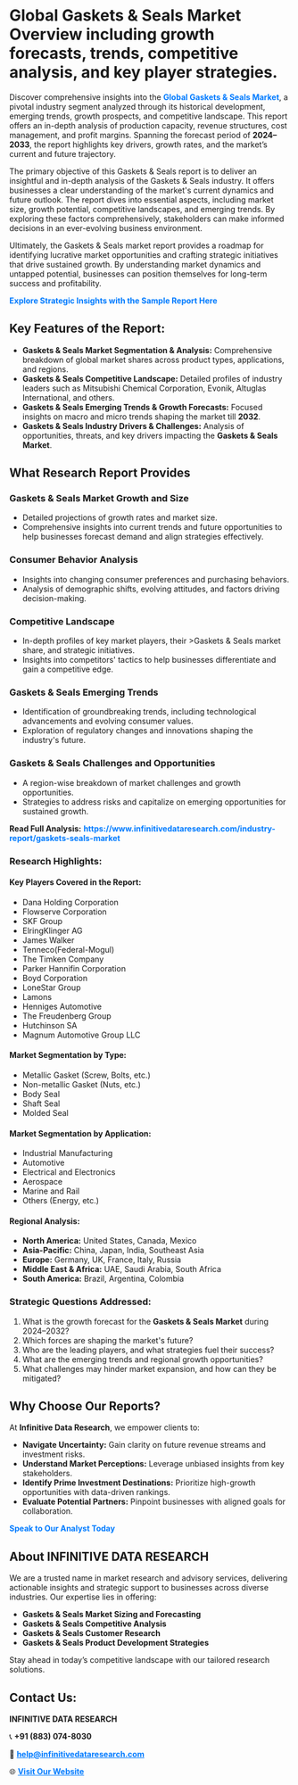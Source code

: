 <h1>Global Gaskets & Seals Market Overview including growth forecasts, trends, competitive analysis, and key player strategies.</h1>
<p>
Discover comprehensive insights into the 
<a href="https://www.infinitivedataresearch.com/industry-report/gaskets-seals-market" rel="dofollow" style="color: #007BFF; text-decoration: none;"><strong>Global Gaskets & Seals Market</strong></a>, a pivotal industry segment analyzed through its historical development, emerging trends, growth prospects, and competitive landscape. This report offers an in-depth analysis of production capacity, revenue structures, cost management, and profit margins. Spanning the forecast period of <strong>2024–2033</strong>, the report highlights key drivers, growth rates, and the market’s current and future trajectory.
</p>
<p>
The primary objective of this Gaskets & Seals report is to deliver an insightful and in-depth analysis of the Gaskets & Seals industry. It offers businesses a clear understanding of the market's current dynamics and future outlook. The report dives into essential aspects, including market size, growth potential, competitive landscapes, and emerging trends. By exploring these factors comprehensively, stakeholders can make informed decisions in an ever-evolving business environment.
</p>
<p>
Ultimately, the Gaskets & Seals market report provides a roadmap for identifying lucrative market opportunities and crafting strategic initiatives that drive sustained growth. By understanding market dynamics and untapped potential, businesses can position themselves for long-term success and profitability.
</p>
<p>
<a href="https://www.infinitivedataresearch.com/request-sample/reportId=106002" style="color: #007BFF; text-decoration: none;"><strong>Explore Strategic Insights with the Sample Report Here</strong></a>
</p>

<h2>Key Features of the Report:</h2>
<ul>
<li><strong>Gaskets & Seals Market Segmentation & Analysis:</strong> Comprehensive breakdown of global market shares across product types, applications, and regions.</li>
<li><strong>Gaskets & Seals Competitive Landscape:</strong> Detailed profiles of industry leaders such as Mitsubishi Chemical Corporation, Evonik, Altuglas International, and others.</li>
<li><strong>Gaskets & Seals Emerging Trends & Growth Forecasts:</strong> Focused insights on macro and micro trends shaping the market till <strong>2032</strong>.</li>
<li><strong>Gaskets & Seals Industry Drivers & Challenges:</strong> Analysis of opportunities, threats, and key drivers impacting the <strong>Gaskets & Seals Market</strong>.</li>
</ul>

<h2>What Research Report Provides</h2>
<h3>Gaskets & Seals Market Growth and Size</h3>
<ul>
<li>Detailed projections of growth rates and market size.</li>
<li>Comprehensive insights into current trends and future opportunities to help businesses forecast demand and align strategies effectively.</li>
</ul>

<h3>Consumer Behavior Analysis</h3>
<ul>
<li>Insights into changing consumer preferences and purchasing behaviors.</li>
<li>Analysis of demographic shifts, evolving attitudes, and factors driving decision-making.</li>
</ul>

<h3>Competitive Landscape</h3>
<ul>
<li>In-depth profiles of key market players, their >Gaskets & Seals market share, and strategic initiatives.</li>
<li>Insights into competitors' tactics to help businesses differentiate and gain a competitive edge.</li>
</ul>

<h3>Gaskets & Seals Emerging Trends</h3>
<ul>
<li>Identification of groundbreaking trends, including technological advancements and evolving consumer values.</li>
<li>Exploration of regulatory changes and innovations shaping the industry's future.</li>
</ul>

<h3>Gaskets & Seals Challenges and Opportunities</h3>
<ul>
<li>A region-wise breakdown of market challenges and growth opportunities.</li>
<li>Strategies to address risks and capitalize on emerging opportunities for sustained growth.</li>
</ul>
<p><strong>Read Full Analysis:</strong> <a href="https://www.infinitivedataresearch.com/industry-report/gaskets-seals-market" rel="dofollow" style="color: #007BFF; text-decoration: none;"><strong>https://www.infinitivedataresearch.com/industry-report/gaskets-seals-market</strong></a></p>
<h3>Research Highlights:</h3>
<h4>Key Players Covered in the Report:</h4>
<ul><li>Dana Holding Corporation</li><li>Flowserve Corporation</li><li>SKF Group</li><li>ElringKlinger AG</li><li>James Walker</li><li>Tenneco(Federal-Mogul)</li><li>The Timken Company</li><li>Parker Hannifin Corporation</li><li>Boyd Corporation</li><li>LoneStar Group</li><li>Lamons</li><li>Henniges Automotive</li><li>The Freudenberg Group</li><li>Hutchinson SA</li><li>Magnum Automotive Group LLC</li></ul>
<h4>Market Segmentation by Type:</h4>
<ul><li>Metallic Gasket (Screw, Bolts, etc.)</li><li>Non-metallic Gasket (Nuts, etc.)</li><li>Body Seal</li><li>Shaft Seal</li><li>Molded Seal</li></ul>
<h4>Market Segmentation by Application:</h4>
<ul><li>Industrial Manufacturing</li><li>Automotive</li><li>Electrical and Electronics</li><li>Aerospace</li><li>Marine and Rail</li><li>Others (Energy, etc.)</li></ul>

<h4>Regional Analysis:</h4>
<ul>
<li><strong>North America:</strong> United States, Canada, Mexico</li>
<li><strong>Asia-Pacific:</strong> China, Japan, India, Southeast Asia</li>
<li><strong>Europe:</strong> Germany, UK, France, Italy, Russia</li>
<li><strong>Middle East & Africa:</strong> UAE, Saudi Arabia, South Africa</li>
<li><strong>South America:</strong> Brazil, Argentina, Colombia</li>
</ul>

<h3>Strategic Questions Addressed:</h3>
<ol>
<li>What is the growth forecast for the <strong>Gaskets & Seals Market</strong> during 2024–2032?</li>
<li>Which forces are shaping the market's future?</li>
<li>Who are the leading players, and what strategies fuel their success?</li>
<li>What are the emerging trends and regional growth opportunities?</li>
<li>What challenges may hinder market expansion, and how can they be mitigated?</li>
</ol>

<h2>Why Choose Our Reports?</h2>
<p>At <strong>Infinitive Data Research</strong>, we empower clients to:</p>
<ul>
<li><strong>Navigate Uncertainty:</strong> Gain clarity on future revenue streams and investment risks.</li>
<li><strong>Understand Market Perceptions:</strong> Leverage unbiased insights from key stakeholders.</li>
<li><strong>Identify Prime Investment Destinations:</strong> Prioritize high-growth opportunities with data-driven rankings.</li>
<li><strong>Evaluate Potential Partners:</strong> Pinpoint businesses with aligned goals for collaboration.</li>
</ul>
<p><a href="https://www.infinitivedataresearch.com/industry-report/gaskets-seals-market" rel="dofollow" style="color: #007BFF; text-decoration: none;"><strong>Speak to Our Analyst Today</strong></a></p>

<h2>About INFINITIVE DATA RESEARCH</h2>
<p>We are a trusted name in market research and advisory services, delivering actionable insights and strategic support to businesses across diverse industries. Our expertise lies in offering:</p>
<ul>
<li><strong>Gaskets & Seals Market Sizing and Forecasting</strong></li>
<li><strong>Gaskets & Seals Competitive Analysis</strong></li>
<li><strong>Gaskets & Seals Customer Research</strong></li>
<li><strong>Gaskets & Seals Product Development Strategies</strong></li>
</ul>
<p>Stay ahead in today’s competitive landscape with our tailored research solutions.</p>

<h2>Contact Us:</h2>
<p><strong>INFINITIVE DATA RESEARCH</strong></p>
<p>📞 <strong>+91 (883) 074-8030</strong></p>
<p>📧 <strong><a href="mailto:help@infinitivedataresearch.com" style="color: #007BFF;">help@infinitivedataresearch.com</a></strong></p>
<p>🌐 <strong><a href="https://www.infinitivedataresearch.com" rel="dofollow" style="color: #007BFF;">Visit Our Website</a></strong></p>